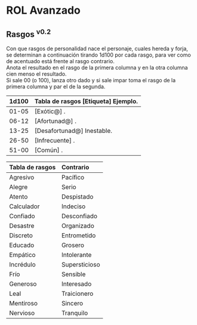 # ROL Avanzado
## Rasgos <sup>v0.2</sup>

Con que rasgos de personalidad nace el personaje, cuales hereda y forja, se determinan a continuación tirando 1d100 por cada rasgo, para ver como de acentuado está frente al rasgo contrario.<br>
Anota el resultado en el rasgo de la primera columna y en la otra columna cien menso el resultado.<br>
Si sale 00 (o 100), lanza otro dado y si sale impar toma el rasgo de la primera columna y par el de la segunda.

| 1d100 | Tabla de rasgos [Etiqueta] Ejemplo. |
| :---- | :---- |
| 01-05 | [Exótic@] . |
| 06-12 | [Afortunad@] . |
| 13-25 | [Desafortunad@] Inestable. |
| 26-50 | [Infrecuente] . |
| 51-00 | [Común] . |

| Tabla de rasgos | Contrario |
| :---- | :---- |
| Agresivo | Pacífico |
| Alegre | Serio |
| Atento | Despistado |
| Calculador | Indeciso |
| Confiado | Desconfiado |
| Desastre | Organizado |
| Discreto | Entrometido |
| Educado | Grosero |
| Empático | Intolerante |
| Incrédulo | Supersticioso |
| Frío | Sensible |
| Generoso | Interesado |
| Leal | Traicionero |
| Mentiroso | Sincero |
| Nervioso | Tranquilo |
